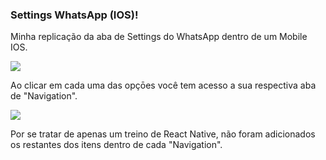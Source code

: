 ### Settings WhatsApp (IOS)!

Minha replicação da aba de Settings do WhatsApp dentro de um Mobile IOS.

<div >
  <img src="https://cdn.discordapp.com/attachments/753769024881426505/937726787104931900/Simulator_Screen_Shot_-_iPhone_13_-_2022-01-31_at_12.10.47.png">
</div>

Ao clicar em cada uma das opçōes você tem acesso a sua respectiva aba de "Navigation".

<div >
  <img src="https://cdn.discordapp.com/attachments/753769024881426505/937726905501773915/simulator_screenshot_E024DD45-6A83-4E19-8F17-7EC0A3A44823.png">
</div>

Por se tratar de apenas um treino de React Native, não foram adicionados os restantes dos itens dentro de cada "Navigation". 
